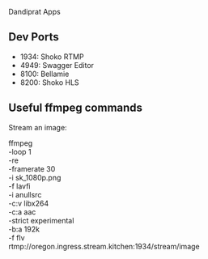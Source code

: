 Dandiprat Apps


Dev Ports
---------

* 1934: Shoko RTMP
* 4949: Swagger Editor
* 8100: Bellamie
* 8200: Shoko HLS


Useful ffmpeg commands
----------------------

Stream an image:

ffmpeg \
  -loop 1 \
  -re \
  -framerate 30 \
  -i sk_1080p.png \
  -f lavfi \
  -i anullsrc \
  -c:v libx264 \
  -c:a aac \
  -strict experimental \
  -b:a 192k \
  -f flv \
  rtmp://oregon.ingress.stream.kitchen:1934/stream/image
